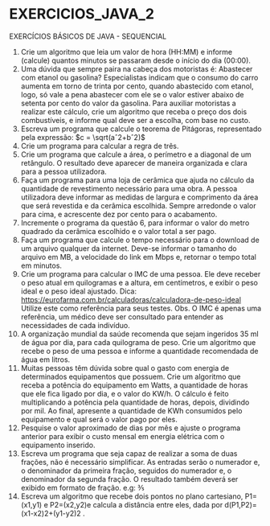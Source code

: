 # EXERCICIOS_JAVA_2
EXERCÍCIOS BÁSICOS DE JAVA - SEQUENCIAL

1. Crie um algoritmo que leia um valor de hora (HH:MM) e informe (calcule) quantos minutos se passaram desde o início do dia (00:00).
2. Uma dúvida que sempre paira na cabeça dos motoristas é: Abastecer com etanol ou gasolina? Especialistas indicam que o consumo do carro aumenta em torno de trinta por cento, quando abastecido com etanol, logo, só vale a pena abastecer com ele se o valor estiver abaixo de setenta por cento do valor da gasolina. Para auxiliar motoristas a realizar este cálculo, crie um algoritmo que receba o preço dos dois combustíveis, e informe qual deve ser a escolha, com base no custo.
3. Escreva um programa que calcule o teorema de Pitágoras, representado pela expressão: $c = \sqrt(aˆ2+bˆ2)$ 
4. Crie um programa para calcular a regra de três.
5. Crie um programa que calcule a área, o perímetro e a diagonal de um retângulo. O resultado deve aparecer de maneira organizada e clara para a pessoa utilizadora.
6. Faça um programa para uma loja de cerâmica que ajuda no cálculo da quantidade de revestimento necessário para uma obra. A pessoa utilizadora deve informar as medidas de largura e comprimento da área que será revestida e da cerâmica escolhida. Sempre arredonde o valor para cima, e acrescente dez por cento para o acabamento.
7. Incremente o programa da questão 6, para informar o valor do metro quadrado da cerâmica escolhido e o valor total a ser pago.
8. Faça um programa que calcule o tempo necessário para o download de um arquivo qualquer da internet. Deve-se informar o tamanho do arquivo em MB, a velocidade do link em Mbps e, retornar o tempo total em minutos.
9. Crie um programa para calcular o IMC de uma pessoa. Ele deve receber o peso atual em quilogramas e a altura, em centímetros, e exibir o peso ideal e o peso ideal ajustado. Dica: https://eurofarma.com.br/calculadoras/calculadora-de-peso-ideal Utilize este como referência para seus testes. Obs. O IMC é apenas uma referência, um médico deve ser consultado para entender as necessidades de cada indivíduo.
10. A organização mundial da saúde recomenda que sejam ingeridos 35 ml de água por dia, para cada quilograma de peso. Crie um algoritmo que recebe o peso de uma pessoa e informe a quantidade recomendada de água em litros.
11. Muitas pessoas têm dúvida sobre qual o gasto com energia de determinados equipamentos que possuem. Crie um algoritmo que receba a potência do equipamento em Watts, a quantidade de horas que ele fica ligado por dia, e o valor do KW/h. O cálculo é feito multiplicando a potência pela quantidade de horas, depois, dividindo por mil. Ao final, apresente a quantidade de KWh consumidos pelo equipamento e qual será o valor pago por eles.
12. Pesquise o valor aproximado de dias por mês e ajuste o programa anterior para exibir o custo mensal em energia elétrica com o equipamento inserido.
13. Escreva um programa que seja capaz de realizar a soma de duas frações, não é necessário simplificar. As entradas serão o numerador e, o denominador da primeira fração, seguidos do numerador e, o denominador da segunda fração. O resultado também deverá ser exibido em formato de fração. e.g: ⅗
14. Escreva um algoritmo que recebe dois pontos no plano cartesiano, P1=(x1,y1) e P2=(x2,y2)e calcula a distância entre eles, dada por d(P1,P2)=(x1-x2)2+(y1-y2)2 .
